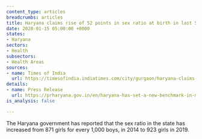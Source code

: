 ```yaml
---
content_type: articles
breadcrumbs: articles
title: Haryana claims rise of 52 points in sex ratio at birth in last 5 years
date: 2020-01-15 05:00:00 +0000
states:
- Haryana
sectors:
- Health
subsectors:
- Health Areas
sources:
- name: Times of India
  url: https://timesofindia.indiatimes.com/city/gurgaon/haryana-claims-rise-of-52-points-in-sex-ratio-at-birth-in-last-5-years/articleshow/73201414.cms
details:
- name: Press Release
  url: https://prharyana.gov.in/en/haryana-has-set-a-new-benchmark-in-male-female-sex-ratio-as-the-state-has-witnessed-a-remarkable
is_analysis: false

---
```

The Haryana government has reported that the sex ratio in the state has increased from 871 girls for every 1,000 boys, in 2014 to 923 girls in 2019.